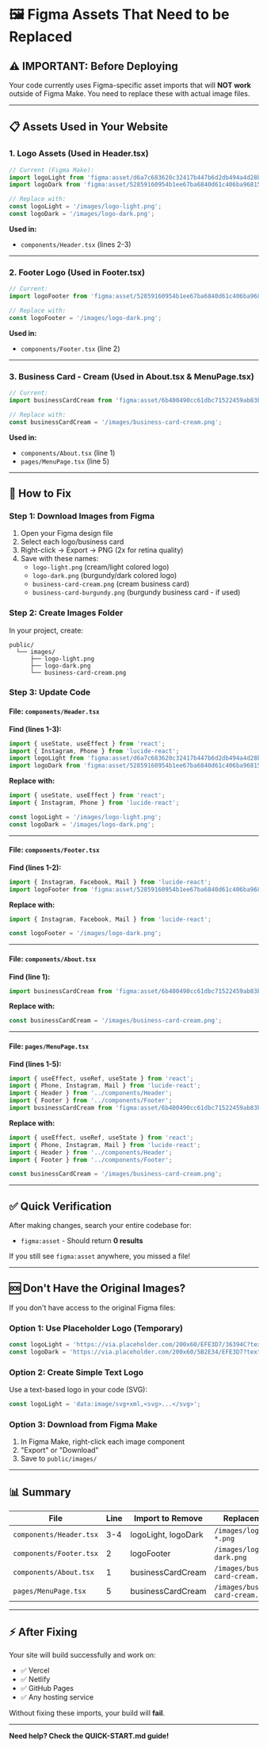 # 🖼️ Figma Assets That Need to be Replaced

## ⚠️ IMPORTANT: Before Deploying

Your code currently uses Figma-specific asset imports that will **NOT work** outside of Figma Make. You need to replace these with actual image files.

---

## 📋 Assets Used in Your Website

### 1. **Logo Assets** (Used in Header.tsx)

```typescript
// Current (Figma Make):
import logoLight from 'figma:asset/d6a7c683620c32417b447b6d2db494a4d28b09c3.png';
import logoDark from 'figma:asset/52859160954b1ee67ba6840d61c406ba9681560a.png';

// Replace with:
const logoLight = '/images/logo-light.png';
const logoDark = '/images/logo-dark.png';
```

**Used in:**
- `components/Header.tsx` (lines 2-3)

---

### 2. **Footer Logo** (Used in Footer.tsx)

```typescript
// Current:
import logoFooter from 'figma:asset/52859160954b1ee67ba6840d61c406ba9681560a.png';

// Replace with:
const logoFooter = '/images/logo-dark.png';
```

**Used in:**
- `components/Footer.tsx` (line 2)

---

### 3. **Business Card - Cream** (Used in About.tsx & MenuPage.tsx)

```typescript
// Current:
import businessCardCream from 'figma:asset/6b400490cc61dbc71522459ab83bafbe29d05aea.png';

// Replace with:
const businessCardCream = '/images/business-card-cream.png';
```

**Used in:**
- `components/About.tsx` (line 1)
- `pages/MenuPage.tsx` (line 5)

---

## 🔧 How to Fix

### Step 1: Download Images from Figma

1. Open your Figma design file
2. Select each logo/business card
3. Right-click → Export → PNG (2x for retina quality)
4. Save with these names:
   - `logo-light.png` (cream/light colored logo)
   - `logo-dark.png` (burgundy/dark colored logo)
   - `business-card-cream.png` (cream business card)
   - `business-card-burgundy.png` (burgundy business card - if used)

### Step 2: Create Images Folder

In your project, create:
```
public/
  └── images/
      ├── logo-light.png
      ├── logo-dark.png
      └── business-card-cream.png
```

### Step 3: Update Code

#### File: `components/Header.tsx`

**Find (lines 1-3):**
```typescript
import { useState, useEffect } from 'react';
import { Instagram, Phone } from 'lucide-react';
import logoLight from 'figma:asset/d6a7c683620c32417b447b6d2db494a4d28b09c3.png';
import logoDark from 'figma:asset/52859160954b1ee67ba6840d61c406ba9681560a.png';
```

**Replace with:**
```typescript
import { useState, useEffect } from 'react';
import { Instagram, Phone } from 'lucide-react';

const logoLight = '/images/logo-light.png';
const logoDark = '/images/logo-dark.png';
```

---

#### File: `components/Footer.tsx`

**Find (lines 1-2):**
```typescript
import { Instagram, Facebook, Mail } from 'lucide-react';
import logoFooter from 'figma:asset/52859160954b1ee67ba6840d61c406ba9681560a.png';
```

**Replace with:**
```typescript
import { Instagram, Facebook, Mail } from 'lucide-react';

const logoFooter = '/images/logo-dark.png';
```

---

#### File: `components/About.tsx`

**Find (line 1):**
```typescript
import businessCardCream from 'figma:asset/6b400490cc61dbc71522459ab83bafbe29d05aea.png';
```

**Replace with:**
```typescript
const businessCardCream = '/images/business-card-cream.png';
```

---

#### File: `pages/MenuPage.tsx`

**Find (lines 1-5):**
```typescript
import { useEffect, useRef, useState } from 'react';
import { Phone, Instagram, Mail } from 'lucide-react';
import { Header } from '../components/Header';
import { Footer } from '../components/Footer';
import businessCardCream from 'figma:asset/6b400490cc61dbc71522459ab83bafbe29d05aea.png';
```

**Replace with:**
```typescript
import { useEffect, useRef, useState } from 'react';
import { Phone, Instagram, Mail } from 'lucide-react';
import { Header } from '../components/Header';
import { Footer } from '../components/Footer';

const businessCardCream = '/images/business-card-cream.png';
```

---

## ✅ Quick Verification

After making changes, search your entire codebase for:
- `figma:asset` - Should return **0 results**

If you still see `figma:asset` anywhere, you missed a file!

---

## 🆘 Don't Have the Original Images?

If you don't have access to the original Figma files:

### Option 1: Use Placeholder Logo (Temporary)
```typescript
const logoLight = 'https://via.placeholder.com/200x60/EFE3D7/36394C?text=La+Bella+Mesa';
const logoDark = 'https://via.placeholder.com/200x60/5B2E34/EFE3D7?text=La+Bella+Mesa';
```

### Option 2: Create Simple Text Logo
Use a text-based logo in your code (SVG):
```typescript
const logoLight = 'data:image/svg+xml,<svg>...</svg>';
```

### Option 3: Download from Figma Make
1. In Figma Make, right-click each image component
2. "Export" or "Download"
3. Save to `public/images/`

---

## 📊 Summary

| File | Line | Import to Remove | Replacement |
|------|------|------------------|-------------|
| `components/Header.tsx` | 3-4 | logoLight, logoDark | `/images/logo-*.png` |
| `components/Footer.tsx` | 2 | logoFooter | `/images/logo-dark.png` |
| `components/About.tsx` | 1 | businessCardCream | `/images/business-card-cream.png` |
| `pages/MenuPage.tsx` | 5 | businessCardCream | `/images/business-card-cream.png` |

---

## ⚡ After Fixing

Your site will build successfully and work on:
- ✅ Vercel
- ✅ Netlify
- ✅ GitHub Pages
- ✅ Any hosting service

Without fixing these imports, your build will **fail**.

---

**Need help? Check the QUICK-START.md guide!**
